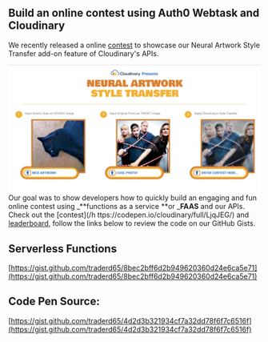 ## Build an online contest using Auth0 Webtask and Cloudinary

We recently released a online [contest](https://codepen.io/cloudinary/full/LjqJEG/) to showcase our Neural Artwork Style Transfer add-on feature of Cloudinary's APIs.

![](/assets/contest.png)Our goal was to show developers how to quickly build an engaging and fun online contest using _**functions as a service **or _**FAAS** and our APIs.  Check out the [contest](/h ttps://codepen.io/cloudinary/full/LjqJEG/) and [leaderboard](https://faas-cloudinary.com/wt-60a287cd40c53f6e56bd60ac8922bc3e-0/style-transfer/view/no-token),  follow the links below to review the code on our GitHub Gists.

## Serverless Functions

[https://gist.github.com/traderd65/8bec2bff6d2b949620360d24e6ca5e71](https://gist.github.com/traderd65/8bec2bff6d2b949620360d24e6ca5e71)

## Code Pen Source:

[https://gist.github.com/traderd65/4d2d3b321934cf7a32dd78f6f7c6516f](https://gist.github.com/traderd65/4d2d3b321934cf7a32dd78f6f7c6516f)

